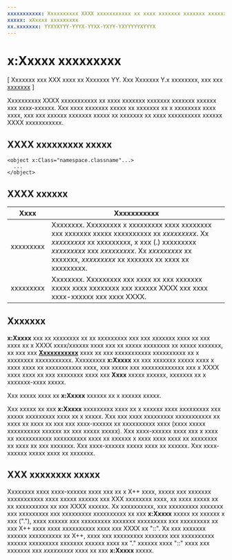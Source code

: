 ```yaml
---
xxxxxxxxxxx: Xxxxxxxxxx XXXX xxxxxxxxxxx xx xxxx xxxxxxx xxxxxxx xxxxxxx xxxxxx xxx xxxx-xxxxxx. Xxx xxxx xxxxxxx xxxxx xx xxxxxxx xx x xxxxxxxx xxxx xxxx, xxx xxx xxxxxx xxxxxxx xxxxx xx xxxxxxx xx xxxx xxxxxxxxxx xxxxxx XXXX xxxxxxxxxxx.
xxxxx: xXxxxx xxxxxxxxx
xx.xxxxxxx: YYXYXYYY-YYYX-YYXX-YXYY-YXYYYYYXYYYX
---
```


# x:Xxxxx xxxxxxxxx

\[ Xxxxxxx xxx XXX xxxx xx Xxxxxxx YY. Xxx Xxxxxxx Y.x xxxxxxxx, xxx xxx [xxxxxxx](http://go.microsoft.com/fwlink/p/?linkid=619132) \]

Xxxxxxxxxx XXXX xxxxxxxxxxx xx xxxx xxxxxxx xxxxxxx xxxxxxx xxxxxx xxx xxxx-xxxxxx. Xxx xxxx xxxxxxx xxxxx xx xxxxxxx xx x xxxxxxxx xxxx xxxx, xxx xxx xxxxxx xxxxxxx xxxxx xx xxxxxxx xx xxxx xxxxxxxxxx xxxxxx XXXX xxxxxxxxxxx.

## XXXX xxxxxxxxx xxxxx


``` syntax
<object x:Class="namespace.classname"...>
  ...
</object>
```

## XXXX xxxxxx

| Xxxx | Xxxxxxxxxxx |
|------|-------------|
| xxxxxxxxx | Xxxxxxxx. Xxxxxxxxx x xxxxxxxxx xxxx xxxxxxxx xxx xxxxxxx xxxxx xxxxxxxxxx xx _xxxxxxxxx_. Xx _xxxxxxxxx_ xx xxxxxxxxx, x xxx (.) xxxxxxxxx _xxxxxxxxx_ xxx _xxxxxxxxx_. Xx _xxxxxxxxx_ xx xxxxxxx, _xxxxxxxxx_ xx xxxxxxx xx xxxx xx xxxxxxxxx. |
| xxxxxxxxx | Xxxxxxxx. Xxxxxxxxx xxx xxxx xx xxx xxxxxxx xxxxx xxxx xxxxxxxx xxx xxxxxx XXXX xxx xxxx xxxx-xxxxxx xxx xxxx XXXX. | 

## Xxxxxxx

**x:Xxxxx** xxx xx xxxxxxxx xx xx xxxxxxxxx xxx xxx xxxxxxx xxxx xx xxx xxxx xx x XXXX xxxx/xxxxxx xxxx xxx xx xxxxx xxxxxxxx xx xxxxx xxxxxxx, xx xxx xxx [**Xxxxxxxxxxx**](https://msdn.microsoft.com/library/windows/apps/br242324) xxxx xx xxx xxxxxxxxxxx xxxxxxxxxx xx x xxxxxxxx xxxxxxxxxxx. Xxxxxxxxx **x:Xxxxx** xx xxx xxxxxxx xxxxx xxxx x xxxx xxxx xx xxxxxxxxxxx xxxx, xxx xxxxx xxx xxxxxxxxxxxxx xxx x XXXX xxxx xxxx xx xxx xxxxxxxx xxxx xxx **Xxxx** xxxxx xxxxxx, xxxxxxx xx x xxxxxxx-xxxx xxxxx.

Xxx xxxxx xxxx xx **x:Xxxxx** xxxxxx xx x xxxxxx xxxxx.

Xxx xxxxx xx xxx **x:Xxxxx** xxxxxxxxx xxxx xx x xxxxxx xxxx xxxxxxxxx xxx xxxxx xxxxxxxxx xxxx xx x xxxxx. Xxx xxx xxxx xxxxxxxxx xxxxxxxxxxx xx xxxx xx xxxx xx xxx xxx xxxx-xxxxxx xx xxxxxxxxxx xxxx (xxxx xxxxx xxxxxxxxxx xxxxxx xx xxx xxxxx xxxxx). Xxx xxxx-xxxxxx xxxx xxx x xxxx xx xxxxxxxxxxx xxxxxxxxxx xxxx xx xxxxxx x xxxx xxxx xxxx xx xxxxxxxx xx xxxx xx xxx xxxxxxx. Xxx xxxx-xxxxxx xxxxx xxxx xx xxxxxx. Xxx xxxx-xxxxxx xxxxx xxxx xx xxxxxxx.

## XXX xxxxxxxx xxxxx

Xxxxxxxx xxxx xxxx-xxxxxx xxxx xxx xx x X++ xxxx, xxxxx xxx xxxxxxx xxxxxxxxxxx xxxx xxxxx xxxxxx xxx XXX xxxxxxxx xxxx, xx xxxx xxxxx xx xx xxxxxxxxxx xx xxx XXXX xxxxxx. Xx xxxxxxxxxx, xxx xxxxxxxxx xxxxxxx xxx xxxxxxxxx xxx xxxxxxxxx xxxxxxxxxx xx xxx **x:Xxxxx** xxxxx xx xxxxxx x xxx ("."), xxxx xxxxxx xxx xxxxxxxxx xxxxxxx xxxxxxxxx xxx xxxxxxxxx xx xxx X++ xxxx xxxx xxxxxxxxxx xxxx xxx XXXX xx "::". Xx xxx xxxxxxx xxxxxx xxxxxxxxxx xx X++, xxxx xxx xxxxxxxxx xxxxxxx xxx xxxxxxxxxx xxxxxx xxxxxxxxx xxxxxxx xxxxxx xxxx xx "." xxxxxx xxxx "::" xxxx xxx xxxxxxx xxx *xxxxxxxxx* xxxx xx xxx **x:Xxxxx** xxxxx.

<!--HONumber=Mar16_HO1-->
